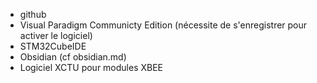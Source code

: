 - github
- Visual Paradigm Communicty Edition (nécessite de s'enregistrer pour activer le logiciel)
- STM32CubeIDE
- Obsidian (cf obsidian.md)
- Logiciel XCTU pour modules XBEE